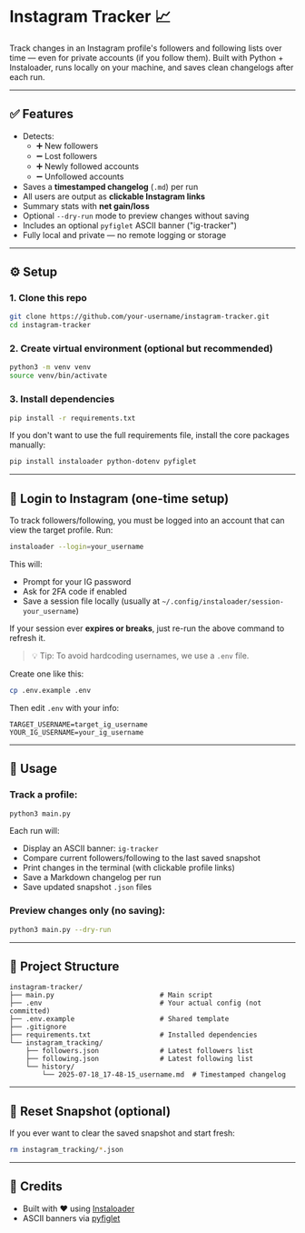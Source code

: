 # Instagram Tracker 📈

Track changes in an Instagram profile's followers and following lists over time — even for private accounts (if you follow them). Built with Python + Instaloader, runs locally on your machine, and saves clean changelogs after each run.

---

## ✅ Features

- Detects:
  - ➕ New followers
  - ➖ Lost followers
  - ➕ Newly followed accounts
  - ➖ Unfollowed accounts
- Saves a **timestamped changelog** (`.md`) per run
- All users are output as **clickable Instagram links**
- Summary stats with **net gain/loss**
- Optional `--dry-run` mode to preview changes without saving
- Includes an optional `pyfiglet` ASCII banner ("ig-tracker")
- Fully local and private — no remote logging or storage

---

## ⚙️ Setup

### 1. Clone this repo

```bash
git clone https://github.com/your-username/instagram-tracker.git
cd instagram-tracker
```

### 2. Create virtual environment (optional but recommended)

```bash
python3 -m venv venv
source venv/bin/activate
```

### 3. Install dependencies

```bash
pip install -r requirements.txt
```

If you don't want to use the full requirements file, install the core packages manually:

```bash
pip install instaloader python-dotenv pyfiglet
```

---

## 🔐 Login to Instagram (one-time setup)

To track followers/following, you must be logged into an account that can view the target profile. Run:

```bash
instaloader --login=your_username
```

This will:
- Prompt for your IG password
- Ask for 2FA code if enabled
- Save a session file locally (usually at `~/.config/instaloader/session-your_username`)

If your session ever **expires or breaks**, just re-run the above command to refresh it.

> 💡 Tip: To avoid hardcoding usernames, we use a `.env` file.

Create one like this:

```bash
cp .env.example .env
```

Then edit `.env` with your info:

```env
TARGET_USERNAME=target_ig_username
YOUR_IG_USERNAME=your_ig_username
```

---

## 🚀 Usage

### Track a profile:

```bash
python3 main.py
```

Each run will:
- Display an ASCII banner: `ig-tracker`
- Compare current followers/following to the last saved snapshot
- Print changes in the terminal (with clickable profile links)
- Save a Markdown changelog per run
- Save updated snapshot `.json` files

### Preview changes only (no saving):

```bash
python3 main.py --dry-run
```

---

## 📁 Project Structure

```
instagram-tracker/
├── main.py                          # Main script
├── .env                             # Your actual config (not committed)
├── .env.example                     # Shared template
├── .gitignore
├── requirements.txt                 # Installed dependencies
└── instagram_tracking/
    ├── followers.json               # Latest followers list
    ├── following.json               # Latest following list
    └── history/
        └── 2025-07-18_17-48-15_username.md  # Timestamped changelog
```

---

## 🧼 Reset Snapshot (optional)

If you ever want to clear the saved snapshot and start fresh:

```bash
rm instagram_tracking/*.json
```

---

## 🤝 Credits

- Built with ❤️ using [Instaloader](https://instaloader.github.io/)
- ASCII banners via [pyfiglet](https://github.com/pwaller/pyfiglet)

